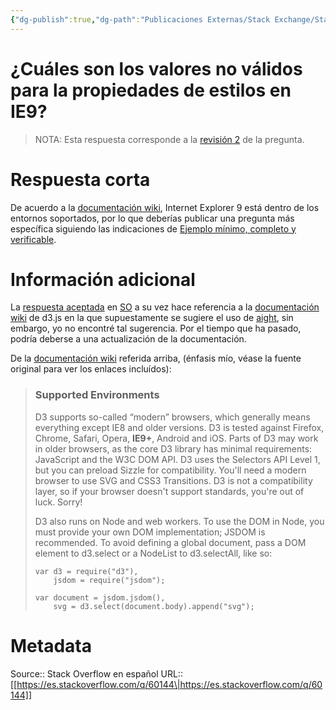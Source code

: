 ```yaml
---
{"dg-publish":true,"dg-path":"Publicaciones Externas/Stack Exchange/Stack Overflow en español/es.stackoverflow.com-60144.md","permalink":"/publicaciones-externas/stack-exchange/stack-overflow-en-espanol/es-stackoverflow-com-60144/","title":"¿Cuáles son los valores no válidos para la propiedades de estilos en IE9?","hide":true,"noteIcon":"default","created":"2024-04-03T12:49:10.505-06:00","updated":"2024-04-05T16:43:49.854-06:00"}
---
```


# ¿Cuáles son los valores no válidos para la propiedades de estilos en IE9?

> NOTA: Esta respuesta corresponde a la [revisión 2][1] de la pregunta.

# Respuesta corta
De acuerdo a la [documentación wiki][2], Internet Explorer 9 está dentro de los entornos soportados, por lo que deberías publicar una pregunta más específica siguiendo las indicaciones de [Ejemplo mínimo, completo y verificable][3].

# Información adicional
La [respuesta aceptada][4] en [SO][5] a su vez hace referencia a la [documentación wiki][2] de d3.js en la que supuestamente se sugiere el uso de [aight][6], sin embargo, yo no encontré tal sugerencia. Por el tiempo que ha pasado, podría deberse a una actualización de la documentación.

De la [documentación wiki][2] referida arriba, (énfasis mío, véase la fuente original para ver los enlaces incluídos):

> ### Supported Environments
> 
> D3 supports so-called “modern” browsers, which generally means
> everything except IE8 and older versions. D3 is tested against
> Firefox, Chrome, Safari, Opera, **IE9+**, Android and iOS. Parts of D3 may
> work in older browsers, as the core D3 library has minimal
> requirements: JavaScript and the W3C DOM API. D3 uses the Selectors
> API Level 1, but you can preload Sizzle for compatibility. You'll need
> a modern browser to use SVG and CSS3 Transitions. D3 is not a
> compatibility layer, so if your browser doesn't support standards,
> you're out of luck. Sorry!
> 
> D3 also runs on Node and web workers. To use the DOM in Node, you must
> provide your own DOM implementation; JSDOM is recommended. To avoid
> defining a global document, pass a DOM element to d3.select or a
> NodeList to d3.selectAll, like so:
> 
>     var d3 = require("d3"),
>         jsdom = require("jsdom");
>     
>     var document = jsdom.jsdom(),
>         svg = d3.select(document.body).append("svg");


  [1]: https://es.stackoverflow.com/revisions/59985/2
  [2]: https://github.com/mbostock/d3/wiki
  [3]: https://es.stackoverflow.com/help/mcve
  [4]: https://stackoverflow.com/a/16828638/1595451
  [5]: http://stackoverflow.com
  [6]: https://github.com/shawnbot/aight

# Metadata
Source:: Stack Overflow en español
URL:: [[https://es.stackoverflow.com/q/60144\|https://es.stackoverflow.com/q/60144]]

